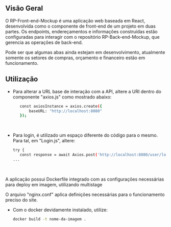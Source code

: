 ## Visão Geral

O RP-Front-end-Mockup é uma aplicação web baseada em React, desenvolvida como o componente de front-end de um projeto em duas partes. Os endpoints, endereçamentos e informações construídas estão configuradas para interagir com o repositório RP-Back-end-Mockup, que gerencia as operações de back-end.

Pode ser que algumas abas ainda estejam em desenvolvimento, atualmente somente os setores de compras, orçamento e financeiro estão em funcionamento.

## Utilização

- Para alterar a URL base de interação com a API, altere a URI dentro do componente "axios.js" como mostrado abaixo:
   ```bash
      const axiosInstance = axios.create({
          baseURL: "http://localhost:8080"
      });
   ```

<br>
   
- Para login, é utilizado um espaço diferente do código para o mesmo. Para tal, em "Login.js", altere:
  ```bash
  try {
     const response = await Axios.post('http://localhost:8080/user/login', { username: Login.username, password: Login.password })
  ...
  ```

<br>

A aplicação possui Dockerfile integrado com as configurações necessárias para deploy em imagem, utilizando multistage

O arquivo "nginx.conf" aplica definições necessárias para o funcionamento preciso do site.

- Com o docker devidamente instalado, utilize:
   ```bash
   docker build -t nome-da-imagem .
